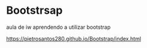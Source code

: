 # Bootstrsap
aula de iw aprendendo a utilizar bootstrap

https://pietrosantos280.github.io/Bootstrap/index.html

